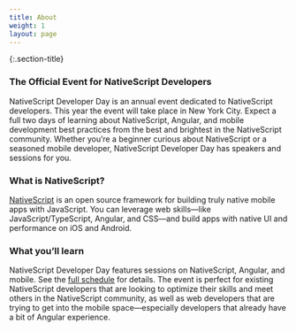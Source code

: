 ```yaml
---
title: About
weight: 1
layout: page
---
```


{:.section-title}
### The Official Event for NativeScript Developers

NativeScript Developer Day is an annual event dedicated to NativeScript developers. This year the event will take place in New York City. Expect a full two days of learning about NativeScript, Angular, and mobile development best practices from the best and brightest in the NativeScript community. Whether you’re a beginner curious about NativeScript or a seasoned mobile developer, NativeScript Developer Day has speakers and sessions for you.

### What is NativeScript?

[NativeScript](https://www.nativescript.org) is an open source framework for building truly native mobile apps with JavaScript. You can leverage web skills—like JavaScript/TypeScript, Angular, and CSS—and build apps with native UI and performance on iOS and Android.

### What you’ll learn

NativeScript Developer Day features sessions on NativeScript, Angular, and mobile. See the [full schedule](#schedule) for details. The event is perfect for existing NativeScript developers that are looking to optimize their skills and meet others in the NativeScript community, as well as web developers that are trying to get into the mobile space—especially developers that already have a bit of Angular experience.
